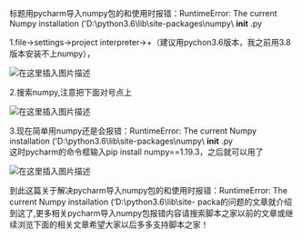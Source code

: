 标题用pycharm导入numpy包的和使用时报错：RuntimeError: The current Numpy installation
('D:\python3.6\lib\site-packages\numpy\ **init** .py

1.file→settings→project interpreter→+（建议用pychon3.6版本，我之前用3.8版本安装不上numpy），

![在这里插入图片描述](https://img.jbzj.com/file_images/article/202012/2020120810171719.png)

2.搜索numpy,注意把下面对号点上

![在这里插入图片描述](https://img.jbzj.com/file_images/article/202012/2020120810171720.png)

3.现在简单用numpy还是会报错：RuntimeError: The current Numpy installation
('D:\python3.6\lib\site-packages\numpy\ **init** .py  
这时pycharm的命令框输入pip install numpy==1.19.3，之后就可以用了

![在这里插入图片描述](https://img.jbzj.com/file_images/article/202012/2020120810171721.png)

到此这篇关于解决pycharm导入numpy包的和使用时报错：RuntimeError: The current Numpy installation
(‘D:\\python3.6\\lib\\site-
packa的问题的文章就介绍到这了,更多相关pycharm导入numpy包报错内容请搜索脚本之家以前的文章或继续浏览下面的相关文章希望大家以后多多支持脚本之家！

